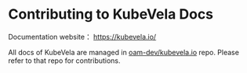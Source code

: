 # Contributing to KubeVela Docs

Documentation website： https://kubevela.io/

All docs of KubeVela are managed in [oam-dev/kubevela.io](https://github.com/oam-dev/kubevela.io) repo. Please refer
to that repo for contributions.